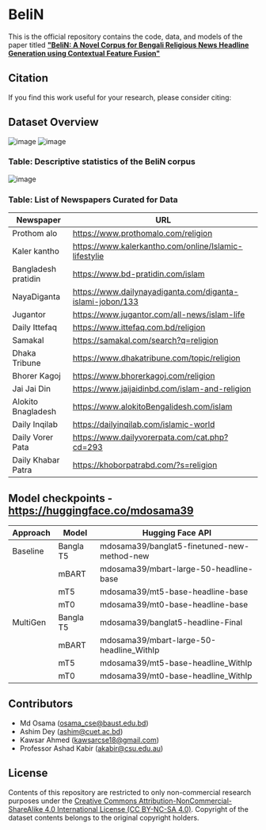 # BeliN
This is the official repository contains the code, data, and models of the paper titled [**"BeliN: A Novel Corpus for Bengali Religious News Headline Generation using Contextual Feature Fusion"**](https://)
## Citation
If you find this work useful for your research, please consider citing:

## Dataset Overview
![image](https://github.com/user-attachments/assets/1e271aa2-104b-4b06-9a75-26f122423d47)
![image](https://github.com/user-attachments/assets/d5182fd9-01a2-45b3-98e6-403ce097a0f0)

### Table: Descriptive statistics of the BeliN corpus
![image](https://github.com/user-attachments/assets/2ea07626-160f-4a1a-b689-c8df4f24887a)

### Table: List of Newspapers Curated for Data
| Newspaper    | URL                     |
|--------------|-------------------------|
|Prothom alo	 |https://www.prothomalo.com/religion|
|Kaler kantho	|https://www.kalerkantho.com/online/Islamic-lifestylie|
|Bangladesh pratidin|	https://www.bd-pratidin.com/islam|
|NayaDiganta	|https://www.dailynayadiganta.com/diganta-islami-jobon/133|
|Jugantor	|https://www.jugantor.com/all-news/islam-life|
|Daily Ittefaq	|https://www.ittefaq.com.bd/religion|
|Samakal	|https://samakal.com/search?q=religion|
|Dhaka Tribune	|https://www.dhakatribune.com/topic/religion|
|Bhorer Kagoj	|https://www.bhorerkagoj.com/religion|
|Jai Jai Din	|https://www.jaijaidinbd.com/islam-and-religion|
|Alokito Bnagladesh	|https://www.alokitoBengalidesh.com/islam|
|Daily Inqilab	|https://dailyinqilab.com/islamic-world|
|Daily Vorer Pata|	https://www.dailyvorerpata.com/cat.php?cd=293|
|Daily Khabar Patra	|https://khoborpatrabd.com/?s=religion|

## Model checkpoints - https://huggingface.co/mdosama39
|Approach | Model | Hugging Face API|
|------------|----------|----------|
Baseline| Bangla T5| mdosama39/banglat5-finetuned-new-method-new|
| |mBART| mdosama39/mbart-large-50-headline-base|
||mT5| mdosama39/mt5-base-headline-base|
||mT0| mdosama39/mt0-base-headline-base|
|MultiGen|Bangla T5| mdosama39/banglat5-headline-Final|
||mBART| mdosama39/mbart-large-50-headline_WithIp|
||mT5| mdosama39/mt5-base-headline_WithIp|
||mT0| mdosama39/mt0-base-headline_WithIp|

## Contributors
- Md Osama (osama_cse@baust.edu.bd)
- Ashim Dey (ashim@cuet.ac.bd)
- Kawsar Ahmed (kawsarcse18@gmail.com)
- Professor Ashad Kabir (akabir@csu.edu.au)
  
## License
Contents of this repository are restricted to only non-commercial research purposes under the [Creative Commons Attribution-NonCommercial-ShareAlike 4.0 International License (CC BY-NC-SA 4.0)](https://creativecommons.org/licenses/by-nc-sa/4.0/). Copyright of the dataset contents belongs to the original copyright holders.

